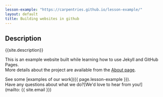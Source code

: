```yaml
---
lesson-example: "https://carpentries.github.io/lesson-example/"  
layout: default  
title: Building websites in github
---
```


## Description
{{site.description}}

This is an example website built while learning how to use Jekyll and GitHub Pages.  
More details about the project are available from the [About page](About.md).

See some [examples of our work]({{ page.lesson-example }}).  
Have any questions about what we do?[We'd love to hear from you!] (mailto: {{ site.email }})


